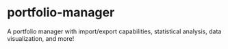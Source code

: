 # portfolio-manager
A portfolio manager with import/export capabilities, statistical analysis, data visualization, and more!
